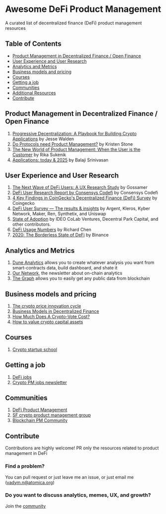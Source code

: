 # Awesome DeFi Product Management
A curated list of decentralized finance (DeFi) product management resources 

## Table of Contents
- [Product Management in Decentralized Finance / Open Finance](#Product-Management-in-Decentralized-Finance--Open-Finance)
- [User Experience and User Research](#User-Experience-and-User-Research)
- [Analytics and Metrics](#Analytics-and-Metrics)
- [Business models and pricing](#Business-models-and-pricing)
- [Courses](#Courses)
- [Getting a job](#Getting-a-job)
- [Communities](#Communities)
- [Additional Resources](#Additional-Resources)
- [Contribute](#Contribute)

## Product Management in Decentralized Finance / Open Finance
1. [Progressive Decentralization: A Playbook for Building Crypto Applications](https://a16z.com/2020/01/09/progressive-decentralization-crypto-product-management/) by Jesse Walden
2. [Do Protocols need Product Management?](https://medium.com/swlh/do-protocols-need-product-management-6c597d65faad) by Kristen Stone
3. [The New World of Product Management: When the User is the Customer](https://medium.com/@rika.sukenik6/the-new-world-of-product-management-when-the-user-is-the-customer-c74beba7dfaf) by Rika Sukenik
4. [Applications: today & 2025](https://youtu.be/3jPYk7ucrjo) by Balaji Srinivasan

## User Experience and User Research
1. [The Next Wave of DeFi Users: A UX Research Study](https://medium.com/usegossamer/the-next-wave-of-defi-users-a-ux-research-study-f20f180c23a1) by Gossamer
2. [DeFi User Research Report by Consensys Codefi](https://pages.consensys.net/codefi-def-user-research-report) by Consensys Codefi
3. [4 Key Findings in CoinGecko's Decentralized Finance (DeFi) Survey](https://www.coingecko.com/buzz/defi-survey) by Coingecko
4. [DeFi User Survey — The results & insights](https://medium.com/dexdotblue/defi-usage-survey-the-results-insights-b3481275019b) by Argent, Kleros, Kyber Network, Maker, Ren, Synthetix, and Uniswap
5. [State of Adoption](https://www.stateofcrypto.report/) by IDEO CoLab Ventures, Decentral Park Capital, and other contributors.
6. [DeFi Usage Numbers](https://thecontrol.co/defi-usage-numbers-7e5e2cd5ab2e) by Richard Chen
7. [2020: The Borderless State of DeFi](https://research.binance.com/analysis/2020-borderless-state-of-defi) by Binance

## Analytics and Metrics
1. [Dune Analytics](https://www.duneanalytics.com/) allows you to create whatever analysis you want from smart-contracts data, build dashboard, and shate it
2. [Our Network](https://ournetwork.substack.com), the newsletter about on-chain analytics
3. [The Graph](https://thegraph.com/) allows you to easily get any public data from blockchain

## Business models and pricing
1. [The crypto price innovation cycle](https://a16z.com/2020/05/15/the-crypto-price-innovation-cycle/)
2. [Business Models in Decentralized Finance](https://medium.com/coinmonks/business-models-in-decentralized-finance-d71604476825)
3. [How Much Does A Crypto-Vote Cost?](https://www.placeholder.vc/blog/2020/1/7/how-much-does-a-crypto-vote-cost)
4. [How to value crypto capital assets](https://bankless.substack.com/p/how-to-value-crypto-capital-assets)

## Courses
1. [Crypto startup school](https://a16z.com/crypto-startup-school/)

## Getting a job
1. [DeFi jobs](https://www.defi.jobs/)
2. [Crypto PM jobs newsletter](https://blockchainpm.substack.com/)

## Communities
1. [DeFi Product Management](https://t.me/defiproduct)
2. [SF crypto product management group](https://www.eventbrite.com/e/sf-crypto-product-manager-group-good-product-management-in-turbulent-times-defi-with-swapnet-tickets-99299754238)
3. [Blockchain PM Community](https://t.me/BlockchainPMCommunity)

## Contribute
Contributions are highly welcome! PR only the resources related to product management in DeFi 

### Find a problem?
You can pull request or just leave me an issue, or just email me (vadym.n@atomica.org)

### Do you want to discuss analytics, memes, UX, and growth?
Join the [community](https://t.me/defiPM)
